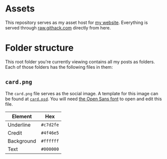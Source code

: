 # Assets
This repository serves as my asset host for [my website](https://svenluijten.com). Everything is served through
[raw.githack.com](https://raw.githack.com) directly from here.

# Folder structure
This root folder you're currently viewing contains all my posts as folders. Each of those folders has the following
files in them:

## `card.png`
The `card.png` file serves as the social image. A template for this image can be found at [`card.psd`](./card.psd).
You will need [the Open Sans font](https://fonts.google.com/specimen/Open+Sans) to open and edit this file.

| Element    | Hex       |
| ---------- | --------- |
| Underline  | `#c7d2fe` |
| Credit     | `#4f46e5` |
| Background | `#ffffff` |
| Text       | `#000000` |